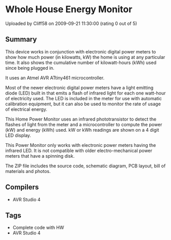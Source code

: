 # Whole House Energy Monitor

Uploaded by Cliff58 on 2009-09-21 11:30:00 (rating 0 out of 5)

## Summary

This device works in conjunction with electronic digital power meters to show how much power (in kilowatts, kW) the home is using at any particular time. It also shows the cumulative number of kilowatt-hours (kWh) used since being plugged in.


It uses an Atmel AVR ATtiny461 microcontroller.


Most of the newer electronic digital power meters have a light emitting diode (LED) built in that emits a flash of infrared light for each one watt-hour of electricity used. The LED is included in the meter for use with automatic calibration equipment, but it can also be used to monitor the rate of usage of electrical energy.


This Home Power Monitor uses an infrared phototransistor to detect the flashes of light from the meter and a microcontroller to compute the power (kW) and energy (kWh) used. kW or kWh readings are shown on a 4 digit LED display.


This Power Monitor only works with electronic power meters having the infrared LED. It is not compatible with older electro-mechanical power meters that have a spinning disk. 


The ZIP file includes the source code, schematic diagram, PCB layout, bill of materials and photos.

## Compilers

- AVR Studio 4

## Tags

- Complete code with HW
- AVR Studio 4
